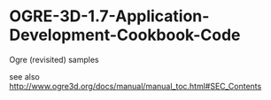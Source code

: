 OGRE-3D-1.7-Application-Development-Cookbook-Code
=================================================

Ogre (revisited) samples

see also http://www.ogre3d.org/docs/manual/manual_toc.html#SEC_Contents

